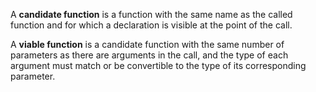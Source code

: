 A **candidate function** is a function with the same name as the called function and for which a declaration is visible at the point of the call.

A **viable function** is a candidate function with the same number of parameters as there are arguments in the call, and the type of each argument must match or be convertible to the type of its corresponding parameter.
